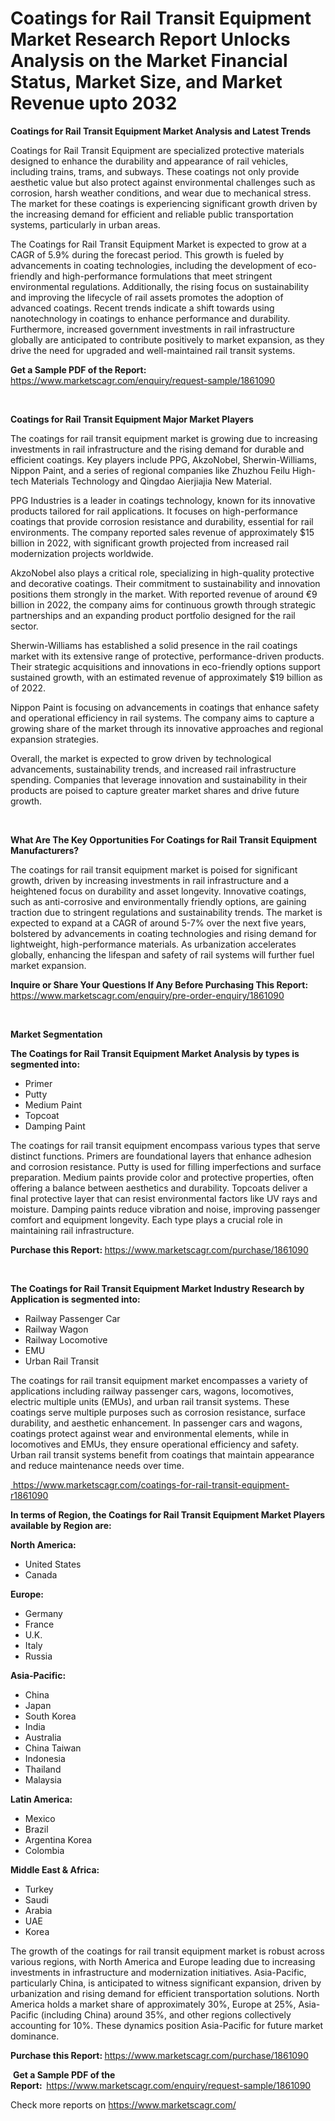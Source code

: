 <p><h1>Coatings for Rail Transit Equipment Market Research Report Unlocks Analysis on the Market Financial Status, Market Size, and Market Revenue upto 2032</h1></p><p><strong>Coatings for Rail Transit Equipment Market Analysis and Latest Trends</strong></p>
<p><p>Coatings for Rail Transit Equipment are specialized protective materials designed to enhance the durability and appearance of rail vehicles, including trains, trams, and subways. These coatings not only provide aesthetic value but also protect against environmental challenges such as corrosion, harsh weather conditions, and wear due to mechanical stress. The market for these coatings is experiencing significant growth driven by the increasing demand for efficient and reliable public transportation systems, particularly in urban areas.</p><p>The Coatings for Rail Transit Equipment Market is expected to grow at a CAGR of 5.9% during the forecast period. This growth is fueled by advancements in coating technologies, including the development of eco-friendly and high-performance formulations that meet stringent environmental regulations. Additionally, the rising focus on sustainability and improving the lifecycle of rail assets promotes the adoption of advanced coatings. Recent trends indicate a shift towards using nanotechnology in coatings to enhance performance and durability. Furthermore, increased government investments in rail infrastructure globally are anticipated to contribute positively to market expansion, as they drive the need for upgraded and well-maintained rail transit systems.</p></p>
<p><strong>Get a Sample PDF of the Report:&nbsp;</strong> <a href="https://www.marketscagr.com/enquiry/request-sample/1861090?utm_campaign=2115&utm_medium=2&utm_source=Github&utm_content=ia&utm_term=03022025&utm_id=coatings-for-rail-transit-equipment">https://www.marketscagr.com/enquiry/request-sample/1861090</a></p>
<p>&nbsp;</p>
<p><strong>Coatings for Rail Transit Equipment Major Market Players</strong></p>
<p><p>The coatings for rail transit equipment market is growing due to increasing investments in rail infrastructure and the rising demand for durable and efficient coatings. Key players include PPG, AkzoNobel, Sherwin-Williams, Nippon Paint, and a series of regional companies like Zhuzhou Feilu High-tech Materials Technology and Qingdao Aierjiajia New Material.</p><p>PPG Industries is a leader in coatings technology, known for its innovative products tailored for rail applications. It focuses on high-performance coatings that provide corrosion resistance and durability, essential for rail environments. The company reported sales revenue of approximately $15 billion in 2022, with significant growth projected from increased rail modernization projects worldwide.</p><p>AkzoNobel also plays a critical role, specializing in high-quality protective and decorative coatings. Their commitment to sustainability and innovation positions them strongly in the market. With reported revenue of around €9 billion in 2022, the company aims for continuous growth through strategic partnerships and an expanding product portfolio designed for the rail sector.</p><p>Sherwin-Williams has established a solid presence in the rail coatings market with its extensive range of protective, performance-driven products. Their strategic acquisitions and innovations in eco-friendly options support sustained growth, with an estimated revenue of approximately $19 billion as of 2022.</p><p>Nippon Paint is focusing on advancements in coatings that enhance safety and operational efficiency in rail systems. The company aims to capture a growing share of the market through its innovative approaches and regional expansion strategies.</p><p>Overall, the market is expected to grow driven by technological advancements, sustainability trends, and increased rail infrastructure spending. Companies that leverage innovation and sustainability in their products are poised to capture greater market shares and drive future growth.</p></p>
<p>&nbsp;</p>
<p><strong>What Are The Key Opportunities For Coatings for Rail Transit Equipment Manufacturers?</strong></p>
<p><p>The coatings for rail transit equipment market is poised for significant growth, driven by increasing investments in rail infrastructure and a heightened focus on durability and asset longevity. Innovative coatings, such as anti-corrosive and environmentally friendly options, are gaining traction due to stringent regulations and sustainability trends. The market is expected to expand at a CAGR of around 5-7% over the next five years, bolstered by advancements in coating technologies and rising demand for lightweight, high-performance materials. As urbanization accelerates globally, enhancing the lifespan and safety of rail systems will further fuel market expansion.</p></p>
<p><strong>Inquire or Share Your Questions If Any Before Purchasing This Report:</strong> <a href="https://www.marketscagr.com/enquiry/pre-order-enquiry/1861090?utm_campaign=2115&utm_medium=2&utm_source=Github&utm_content=ia&utm_term=03022025&utm_id=coatings-for-rail-transit-equipment">https://www.marketscagr.com/enquiry/pre-order-enquiry/1861090</a></p>
<p>&nbsp;</p>
<p><strong>Market Segmentation</strong></p>
<p><strong>The Coatings for Rail Transit Equipment Market Analysis by types is segmented into:</strong></p>
<p><ul><li>Primer</li><li>Putty</li><li>Medium Paint</li><li>Topcoat</li><li>Damping Paint</li></ul></p>
<p><p>The coatings for rail transit equipment encompass various types that serve distinct functions. Primers are foundational layers that enhance adhesion and corrosion resistance. Putty is used for filling imperfections and surface preparation. Medium paints provide color and protective properties, often offering a balance between aesthetics and durability. Topcoats deliver a final protective layer that can resist environmental factors like UV rays and moisture. Damping paints reduce vibration and noise, improving passenger comfort and equipment longevity. Each type plays a crucial role in maintaining rail infrastructure.</p></p>
<p><strong>Purchase this Report:&nbsp;</strong><a href="https://www.marketscagr.com/purchase/1861090?utm_campaign=2115&utm_medium=2&utm_source=Github&utm_content=ia&utm_term=03022025&utm_id=coatings-for-rail-transit-equipment">https://www.marketscagr.com/purchase/1861090</a></p>
<p>&nbsp;</p>
<p><strong>The Coatings for Rail Transit Equipment Market Industry Research by Application is segmented into:</strong></p>
<p><ul><li>Railway Passenger Car</li><li>Railway Wagon</li><li>Railway Locomotive</li><li>EMU</li><li>Urban Rail Transit</li></ul></p>
<p><p>The coatings for rail transit equipment market encompasses a variety of applications including railway passenger cars, wagons, locomotives, electric multiple units (EMUs), and urban rail transit systems. These coatings serve multiple purposes such as corrosion resistance, surface durability, and aesthetic enhancement. In passenger cars and wagons, coatings protect against wear and environmental elements, while in locomotives and EMUs, they ensure operational efficiency and safety. Urban rail transit systems benefit from coatings that maintain appearance and reduce maintenance needs over time.</p></p>
<p><a href="https://www.marketscagr.com/coatings-for-rail-transit-equipment-r1861090?utm_campaign=2115&utm_medium=2&utm_source=Github&utm_content=ia&utm_term=03022025&utm_id=coatings-for-rail-transit-equipment">&nbsp;https://www.marketscagr.com/coatings-for-rail-transit-equipment-r1861090</a></p>
<p><strong>In terms of Region, the Coatings for Rail Transit Equipment Market Players available by Region are:</strong></p>
<p>
    <p> <strong> North America: </strong>
        <ul>
            <li>United States</li>
            <li>Canada</li>
        </ul>
        </p> 
    <p> <strong> Europe: </strong>
        <ul>
            <li>Germany</li>
            <li>France</li>
            <li>U.K.</li>
            <li>Italy</li>
            <li>Russia</li>
        </ul>
        </p> 
    <p> <strong> Asia-Pacific: </strong>
        <ul>
            <li>China</li>
            <li>Japan</li>
            <li>South Korea</li>
            <li>India</li>
            <li>Australia</li>
            <li>China Taiwan</li>
            <li>Indonesia</li>
            <li>Thailand</li>
            <li>Malaysia</li>
        </ul>
        </p> 
    <p> <strong> Latin America: </strong>
        <ul>
            <li>Mexico</li>
            <li>Brazil</li>
            <li>Argentina Korea</li>
            <li>Colombia</li>
        </ul>
        </p> 
    <p> <strong> Middle East & Africa: </strong>
        <ul>
            <li>Turkey</li>
            <li>Saudi</li>
            <li>Arabia</li>
            <li>UAE</li>
            <li>Korea</li>
        </ul>
    </p>
    </p>
<p><p>The growth of the coatings for rail transit equipment market is robust across various regions, with North America and Europe leading due to increasing investments in infrastructure and modernization initiatives. Asia-Pacific, particularly China, is anticipated to witness significant expansion, driven by urbanization and rising demand for efficient transportation solutions. North America holds a market share of approximately 30%, Europe at 25%, Asia-Pacific (including China) around 35%, and other regions collectively accounting for 10%. These dynamics position Asia-Pacific for future market dominance.</p></p>
<p><strong>Purchase this Report: </strong><a href="https://www.marketscagr.com/purchase/1861090?utm_campaign=2115&utm_medium=2&utm_source=Github&utm_content=ia&utm_term=03022025&utm_id=coatings-for-rail-transit-equipment">https://www.marketscagr.com/purchase/1861090</a></p>
<p>&nbsp;<strong>Get a Sample PDF of the Report:&nbsp;&nbsp;</strong><a href="https://www.marketscagr.com/enquiry/request-sample/1861090?utm_campaign=2115&utm_medium=2&utm_source=Github&utm_content=ia&utm_term=03022025&utm_id=coatings-for-rail-transit-equipment">https://www.marketscagr.com/enquiry/request-sample/1861090</a></p>
<p><strong></strong></p>
<p>Check more reports on <a href="https://www.marketscagr.com/?utm_campaign=2115&utm_medium=2&utm_source=Github&utm_content=ia&utm_term=03022025&utm_id=coatings-for-rail-transit-equipment">https://www.marketscagr.com/</a></p>